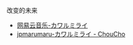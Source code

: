 改变的未来
- [网易云音乐-カワルミライ](https://music.163.com/#/song?id=559904)
- [jpmarumaru-カワルミライ - ChouCho](https://www.jpmarumaru.com/tw/JPSongPlay-17622.html)
